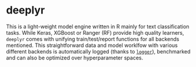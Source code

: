 # deeplyr

This is a light-weight model engine written in R mainly for text classification tasks. While Keras, XGBoost or Ranger (RF) provide high quality learners, `deeplyr` comes with unifying train/test/report functions for all backends mentioned. This straightforward data and model worklfow with various different backends is automatically logged (thanks to [`logger`](https://github.com/daroczig/logger)), benchmarked and can also be optimized over hyperparameter spaces. 
